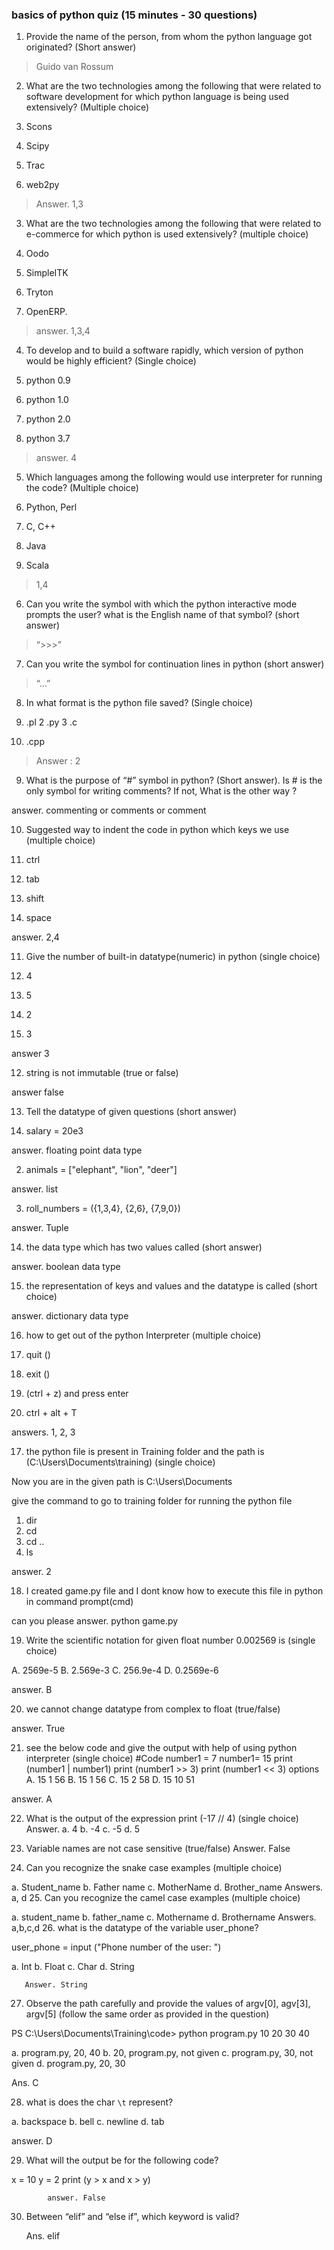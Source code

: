 ### basics of python quiz (15 minutes - 30 questions)

1.	Provide the name of the person, from whom the python language got originated? (Short answer)

> Guido van Rossum

2.	 What are the two technologies among the following that were related to software development for which python language is being used extensively? (Multiple choice)

1. Scons
2. Scipy
3. Trac
4. web2py

> Answer. 1,3

3.	What are the two technologies among the following that were related to e-commerce for which python is used extensively? (multiple choice)

1. Oodo
2. SimpleITK
3. Tryton
4. OpenERP.

> answer. 1,3,4

4.	To develop and to build a software rapidly, which version of python would be highly efficient? (Single choice)

1. python 0.9
2. python 1.0
3. python 2.0
4. python 3.7

> answer. 4

5.	Which languages among the following would use interpreter for running the code? (Multiple choice)

1. Python, Perl
2. C, C++
3. Java
4. Scala

> 1,4

6.	Can you write the symbol with which the python interactive mode prompts the user? what is the English name of that symbol? (short answer)

> “>>>”

7.	Can you write the symbol for continuation lines in python (short answer)

> “...”

8.	In what format is the python file saved? (Single choice)

1. .pl
2 .py
3 .c
4. .cpp

> Answer : 2


9.	 What is the purpose of “#” symbol in python? (Short answer). Is # is the only symbol for writing comments? If not, What is the other way ?

answer. commenting or comments or comment

10.	Suggested way to indent the code in python which keys we use (multiple choice)

1. ctrl
2. tab
3. shift
4. space

answer. 2,4

11.	Give the number of built-in datatype(numeric) in python (single choice)


1. 4
2. 5
3. 2
4. 3

answer 3

12.	string is not immutable (true or false)

answer false

13. Tell the datatype of given questions (short answer)

1.	salary = 20e3

answer. floating point data type

2.	animals = ["elephant", "lion", "deer"]

answer. list

3.	roll_numbers = ({1,3,4}, {2,6}, {7,9,0})

answer. Tuple

14.	the data type which has two values called (short answer)

answer. boolean data type

15.	the representation of keys and values and the datatype is called (short choice)

answer. dictionary data type






16.	how to get out of the python Interpreter (multiple choice)

1. quit ()
2. exit ()
3. (ctrl + z) and press enter
4. ctrl + alt + T

answers. 1, 2, 3

17. the python file is present in Training folder and the path is (C:\Users\Documents\training) (single choice)

Now you are in the given path is
C:\Users\Documents

give the command to go to training folder for running the python file

1. dir
2. cd
3. cd ..
4. ls

answer. 2

18.	I created game.py file and I dont know how to execute this file in python in command prompt(cmd) 

can you please answer. python game.py

19.	 Write the scientific notation for given float number 0.002569 is (single choice)

A. 2569e-5
B. 2.569e-3
C. 256.9e-4
D. 0.2569e-6

answer. B

20.	we cannot change datatype from complex to float (true/false)

answer. True


21.	see the below code and give the output with help of using python interpreter (single choice)
#Code
number1 = 7
number1= 15
print (number1 | number1)
print (number1 >> 3)
print (number1 << 3)
options
A.	15
1
56
B.	15
1
56
C.	15
2
58
D.	15
10
51

answer.  A

22.	What is the output of the expression print (-17 // 4) (single choice)
Answer. 
a.	4
b.	-4
c.	-5
d.	5

23.	Variable names are not case sensitive (true/false)
Answer. False
24.	Can you recognize the snake case examples (multiple choice)

a.	Student_name
b.	Father name
c.	MotherName
d.	Brother_name
Answers. a, d
25.	Can you recognize the camel case examples (multiple choice)

a.	student_name
b.	father_name
c.	Mothername
d.	Brothername
Answers. a,b,c,d
26.	what is the datatype of the variable user_phone?

user_phone = input ("Phone number of the user: ")

a.	Int
b.	Float
c.	Char
d.	String

       Answer. String

27.	 Observe the path carefully and provide the values of argv[0], agv[3], argv[5] (follow the same order as provided in the question)
	
PS C:\Users\Documents\Training\code> python program.py 10 20 30 40

a.	program.py, 20, 40
b.	20, program.py, not given
c.	program.py, 30, not given
d.	program.py, 20, 30


Ans.    C

28.	what is does the char `\t` represent?

a.	backspace
b.	bell
c.	newline
d.	tab

   answer. D

29.	What will the output be for the following code?

x = 10
y = 2
            print (y > x and  x > y)

            answer. False

30.	Between “elif” and “else if”, which keyword is valid?

      Ans. elif


